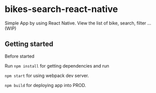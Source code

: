 # bikes-search-react-native

Simple App by using React Native. View the list of bike, search, filter ... (WIP)

## Getting started

Before started 

Run `npm install` for getting dependencies and run

`npm start` for using webpack dev server.

`npm build` for deploying app into PROD.
